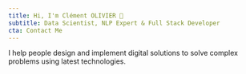 ```yaml
---
title: Hi, I'm Clément OLIVIER 👋
subtitle: Data Scientist, NLP Expert & Full Stack Developer
cta: Contact Me
---
```

I help people design and implement digital solutions to solve complex problems using latest technologies.